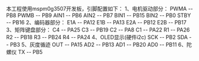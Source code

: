 本工程使用mspm0g3507开发板，引脚配置如下：
1、电机驱动部分：
PWMA --  PB8      PWMB -- PB9      AIN1 -- PB6      AIN2 -- PB7      BIN1 -- PB15      BIN2 -- PB0      STBY -- PB16
2、编码器部分：
E1A -- PA12      E1B -- PA13      E2A -- PB12      E2B -- PB17
3、矩阵键盘部分：
C4 -- PA25      C3 -- PB19      C2 -- PA8      C1 -- PA22      R1 -- PA26      R2 -- PB18      R3 -- PB24      R4 -- PA24
4、OLED显示(硬件i2c)
SCK -- PB2      SDA -- PB3
5、灰度循迹
OUT -- PA15      AD2 -- PB13      AD1 -- PB20      AD0 -- PB11
6、陀螺仪
TX -- PB5
